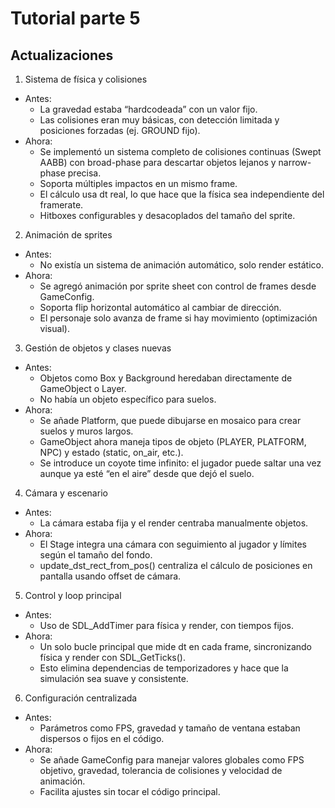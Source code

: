 # Tutorial parte 5

## Actualizaciones

1. Sistema de física y colisiones

* Antes:
    - La gravedad estaba “hardcodeada” con un valor fijo.
    - Las colisiones eran muy básicas, con detección limitada y posiciones forzadas (ej. GROUND fijo).
* Ahora:
    - Se implementó un sistema completo de colisiones continuas (Swept AABB) con broad-phase para descartar objetos lejanos y narrow-phase precisa.
    - Soporta múltiples impactos en un mismo frame.
    - El cálculo usa dt real, lo que hace que la física sea independiente del framerate.
    - Hitboxes configurables y desacoplados del tamaño del sprite.
2. Animación de sprites
* Antes:
    - No existía un sistema de animación automático, solo render estático.
* Ahora:
    - Se agregó animación por sprite sheet con control de frames desde GameConfig.
    - Soporta flip horizontal automático al cambiar de dirección.
    - El personaje solo avanza de frame si hay movimiento (optimización visual).
3. Gestión de objetos y clases nuevas
* Antes:
    - Objetos como Box y Background heredaban directamente de GameObject o Layer.
    - No había un objeto específico para suelos.
* Ahora:
    - Se añade Platform, que puede dibujarse en mosaico para crear suelos y muros largos.
    - GameObject ahora maneja tipos de objeto (PLAYER, PLATFORM, NPC) y estado (static, on_air, etc.).
    - Se introduce un coyote time infinito: el jugador puede saltar una vez aunque ya esté “en el aire” desde que dejó el suelo.
4. Cámara y escenario
* Antes:
    - La cámara estaba fija y el render centraba manualmente objetos.
* Ahora:
    - El Stage integra una cámara con seguimiento al jugador y límites según el tamaño del fondo.
    - update_dst_rect_from_pos() centraliza el cálculo de posiciones en pantalla usando offset de cámara.
5. Control y loop principal
* Antes:
    - Uso de SDL_AddTimer para física y render, con tiempos fijos.
* Ahora:
    - Un solo bucle principal que mide dt en cada frame, sincronizando física y render con SDL_GetTicks().
    - Esto elimina dependencias de temporizadores y hace que la simulación sea suave y consistente.
6. Configuración centralizada
* Antes:
    - Parámetros como FPS, gravedad y tamaño de ventana estaban dispersos o fijos en el código.
* Ahora:
    - Se añade GameConfig para manejar valores globales como FPS objetivo, gravedad, tolerancia de colisiones y velocidad de animación.
    - Facilita ajustes sin tocar el código principal.
